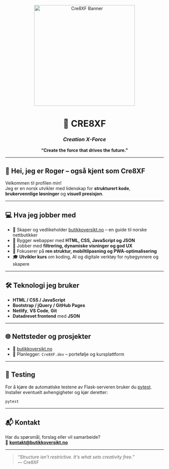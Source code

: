 <p align="center">
  <img src="assets/images/cre8xf-logo.png" alt="Cre8XF Banner" width="320" />
</p>

<h1 align="center">🔖 CRE8XF</h1>
<h3 align="center"><em>Creation X-Force</em></h3>
<p align="center"><strong>“Create the force that drives the future.”</strong></p>

---

## 👋 Hei, jeg er Roger – også kjent som **Cre8XF**

Velkommen til profilen min!  
Jeg er en norsk utvikler med lidenskap for **strukturert kode**, **brukervennlige løsninger** og **visuell presisjon**.

---

## 💻 Hva jeg jobber med

- 🚀 Skaper og vedlikeholder [butikkoversikt.no](https://butikkoversikt.no) – en guide til norske nettbutikker
- 🧠 Bygger webapper med **HTML, CSS, JavaScript og JSON**
- 🧩 Jobber med **filtrering, dynamiske visninger og god UX**
- 📱 Fokuserer på **ren struktur, mobiltilpasning og PWA-optimalisering**
- 🎓 **Utvikler kurs** om koding, AI og digitale verktøy for nybegynnere og skapere

---

## 🛠️ Teknologi jeg bruker

- **HTML / CSS / JavaScript**
- **Bootstrap / jQuery / GitHub Pages**
- **Netlify**, **VS Code**, **Git**
- **Datadrevet frontend** med **JSON**

---

## 🌐 Nettsteder og prosjekter

- 🔗 [butikkoversikt.no](https://butikkoversikt.no)
- 🌱 Planlegger: `Cre8XF.dev` – portefølje og kursplattform

---

## 🧪 Testing

For å kjøre de automatiske testene av Flask-serveren bruker du [pytest](https://pytest.pypi.org/).
Installer eventuelt avhengigheter og kjør deretter:

```bash
pytest
```

---

## 📬 Kontakt

Har du spørsmål, forslag eller vil samarbeide?  
📧 **kontakt@butikkoversikt.no**

---

> _“Structure isn't restrictive. It's what sets creativity free.”_  
> — Cre8XF
